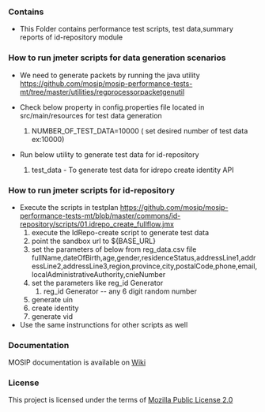 ### Contains
* This Folder contains performance test scripts, test data,summary reports of id-repository module


### How to run jmeter scripts for data generation scenarios
* We need to generate packets by running the java utility https://github.com/mosip/mosip-performance-tests-mt/tree/master/utilities/regprocessorpacketgenutil
* Check below property in config.properties file located in src/main/resources for test data generation   
    1. NUMBER_OF_TEST_DATA=10000 ( set desired number of test data ex:10000)
	
* Run below utility to generate test data for id-repository
    1. test_data - To generate test data for idrepo create identity API
 				
### How to run jmeter scripts for id-repository
* Execute the scripts in testplan https://github.com/mosip/mosip-performance-tests-mt/blob/master/commons/id-repository/scripts/01.idrepo_create_fullflow.jmx
    1. execute the IdRepo-create script to generate test data
	2. point the sandbox url to ${BASE_URL} 
	3. set the parameters of below from reg_data.csv file 
		fullName,dateOfBirth,age,gender,residenceStatus,addressLine1,addressLine2,addressLine3,region,province,city,postalCode,phone,email,localAdministrativeAuthority,cnieNumber	 
	4. set the parameters like reg_id Generator
		1. reg_id Generator -- any 6 digit random number
	5. generate uin 
 	6. create identity
	7. generate vid
* Use the same instrunctions for other scripts as well

### Documentation

MOSIP documentation is available on [Wiki](https://github.com/mosip/documentation/wiki)

### License
This project is licensed under the terms of [Mozilla Public License 2.0](https://github.com/mosip/mosip-platform/blob/master/LICENSE)